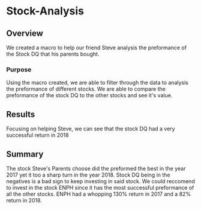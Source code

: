 # Stock-Analysis
## Overview 
We created a macro to help our friend Steve analysis the preformance of the Stock DQ that his parents bought.
### Purpose 
Using the macro created, we are able to filter through the data to analysis the preformance of different stocks. We are able to compare the preformance of the stock DQ to the other stocks and see it's value.
## Results
Focusing on helping Steve, we can see that the stock DQ had a very successful return in 2018

## Summary 
The stock Steve's Parents choose did the preformed the best in the year 2017 yet it too a sharp turn in the year 2018. Stock DQ being in the negatives is a bad sign to keep investing in said stock. We could reccomend to invest in the stock ENPH since it has the most successful preformance of all the other stocks. ENPH had a whopping 130% return in 2017 and a 82% return in 2018.

